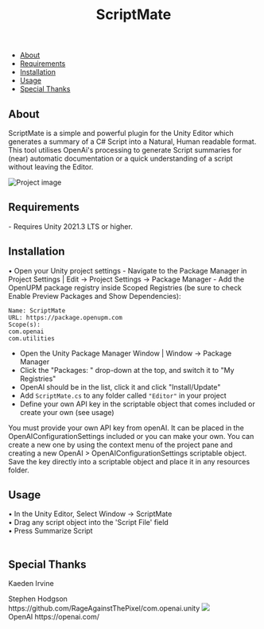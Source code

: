 <!DOCTYPE html>
<html>
  <head>
    <meta charset="UTF-8">
  </head>
  <body>
    <header>
      <h1>ScriptMate</h1>
    </header>
    <nav>
      <ul>
        <li><a href="#about">About</a></li>
        <li><a href="#Requirements">Requirements</a></li>
        <li><a href="#installation">Installation</a></li>
        <li><a href="#usage">Usage</a></li>
        <li><a href="#Special Thanks">Special Thanks</a></li>
      </ul>
    </nav>
    <section id="about">
      <h2>About</h2>
      <p>ScriptMate is a simple and powerful plugin for the Unity Editor which generates a summary of a C# Script into a Natural, Human readable format. This tool utilises OpenAi's processing to generate Script summaries for (near) automatic documentation or a quick understanding of a script without leaving the Editor.</p>
      <img src="https://user-images.githubusercontent.com/38150569/222934358-ce6ab412-f62b-4e8c-a136-2f39145afc68.png" alt="Project image">
    </section>
    <section id="Requirements">
      <h2>Requirements</h2>
      <p> - Requires Unity 2021.3 LTS or higher.</p>
    </section>
    <section id="installation">
      <h2>Installation</h2>
      <p>
• Open your Unity project settings
- Navigate to the Package Manager in Project Settings | Edit -> Project Settings -> Package Manager
- Add the OpenUPM package registry inside Scoped Registries (be sure to check Enable Preview Packages and Show Dependencies):

```
Name: ScriptMate
URL: https://package.openupm.com
Scope(s):
com.openai
com.utilities
```

- Open the Unity Package Manager Window | Window -> Package Manager
- Click the "Packages: " drop-down at the top, and switch it to "My Registries"
- OpenAI should be in the list, click it and click "Install/Update"
- Add `ScriptMate.cs` to any folder called `"Editor"` in your project 
- Define your own API key in the scriptable object that comes included or create your own (see usage)
        
You must provide your own API key from openAI. It can be placed in the OpenAIConfigurationSettings included or you can make your own. You can create a new one by using the context menu of the project pane and creating a new OpenAI > OpenAIConfigurationSettings scriptable object.<br>
Save the key directly into a scriptable object and place it in any resources folder.<br></p>
    </section>
    <section id="usage">
      <h2>Usage</h2>
      <p>• In the Unity Editor, Select Window -> ScriptMate<br>
      • Drag any script object into the 'Script File' field<br>
      • Press Summarize Script<br><br>
</p>
    </section>
    <section id="Special Thanks">
      <h2>Special Thanks</h2>
Kaeden Irvine<br>
<p>Stephen Hodgson https://github.com/RageAgainstThePixel/com.openai.unity <a href="https://openupm.com/packages/com.openai.unity/"><img src="https://img.shields.io/npm/v/com.openai.unity?label=openupm&amp;registry_uri=https://package.openupm.com" /></a><br>
OpenAI https://openai.com/<br></p>
    </section>
  </body>
</html>
